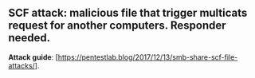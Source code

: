 ## SCF attack: malicious file that trigger multicats request for another computers. Responder needed.
**Attack guide**: [https://pentestlab.blog/2017/12/13/smb-share-scf-file-attacks/].
